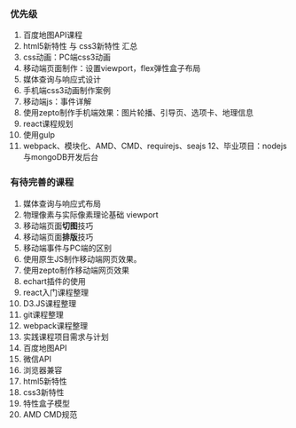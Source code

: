### 优先级
1. 百度地图API课程
2. html5新特性 与 css3新特性 汇总
4. css动画：PC端css3动画
5. 移动端页面制作：设置viewport，flex弹性盒子布局
6. 媒体查询与响应式设计
7. 手机端css3动画制作案例
7. 移动端js：事件详解
8. 使用zepto制作手机端效果：图片轮播、引导页、选项卡、地理信息
9. react课程规划
10. 使用gulp
11. webpack、模块化、AMD、CMD、requirejs、seajs
12、毕业项目：nodejs与mongoDB开发后台


### 有待完善的课程
1. 媒体查询与响应式布局
2. 物理像素与实际像素理论基础 viewport
3. 移动端页面**切图**技巧
4. 移动端页面**排版**技巧
5. 移动端事件与PC端的区别
6. 使用原生JS制作移动端网页效果。
7. 使用zepto制作移动端网页效果
8. echart插件的使用
9. react入门课程整理
10. D3.JS课程整理
11. git课程整理
12. webpack课程整理
13. 实践课程项目需求与计划
14. 百度地图API
15. 微信API
17. 浏览器兼容
18. html5新特性 
19. css3新特性
20. 特性盒子模型
21. AMD CMD规范


